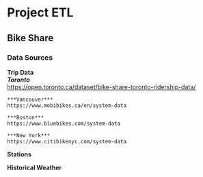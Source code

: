 # Project ETL

## Bike Share

### Data Sources
**Trip Data**  
    ***Toronto***  
    https://open.toronto.ca/dataset/bike-share-toronto-ridership-data/  

    ***Vancouver***  
    https://www.mobibikes.ca/en/system-data  

    ***Boston***  
    https://www.bluebikes.com/system-data  

    ***New York***  
    https://www.citibikenyc.com/system-data  

**Stations**

**Historical Weather**